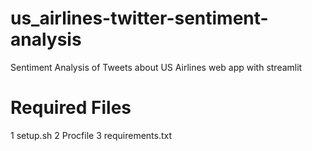 # us_airlines-twitter-sentiment-analysis
Sentiment Analysis of Tweets about US Airlines web app with streamlit

# Required Files
1 setup.sh
2 Procfile
3 requirements.txt
